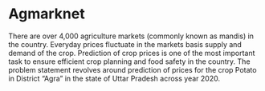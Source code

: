 # Agmarknet
There are over 4,000 agriculture markets (commonly known as mandis) in the country. Everyday prices fluctuate in the markets basis supply and demand of the crop.  Prediction of crop prices is one of the most important task to ensure efficient crop planning and food safety in the country.  The problem statement revolves around prediction of prices for the crop Potato in District “Agra” in the state of Uttar Pradesh across year 2020.
